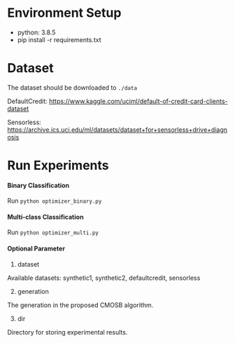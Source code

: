 # Environment Setup
- python: 3.8.5
- pip install -r requirements.txt

# Dataset

The dataset should be downloaded to `./data`

DefaultCredit: 
https://www.kaggle.com/uciml/default-of-credit-card-clients-dataset

Sensorless: 
https://archive.ics.uci.edu/ml/datasets/dataset+for+sensorless+drive+diagnosis

# Run Experiments

#### Binary Classification

Run `python optimizer_binary.py`

#### Multi-class Classification

Run `python optimizer_multi.py`

#### Optional Parameter

1. dataset

Available datasets: synthetic1, synthetic2, defaultcredit, sensorless

2. generation

The generation in the proposed CMOSB algorithm. 

3. dir

Directory for storing experimental results.
